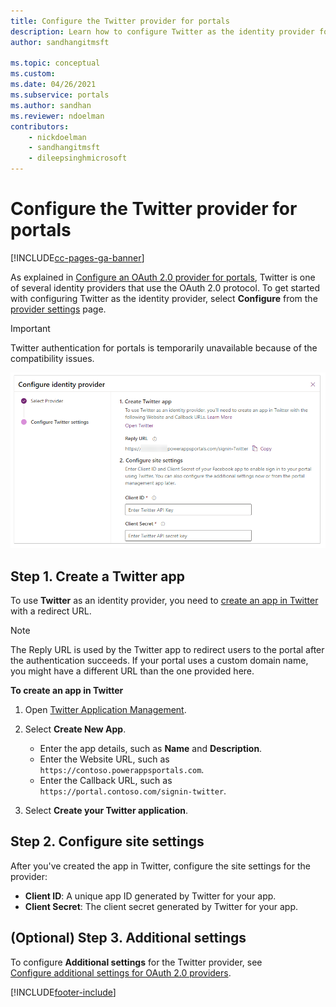 ```yaml
---
title: Configure the Twitter provider for portals
description: Learn how to configure Twitter as the identity provider for Power Apps portals.
author: sandhangitmsft

ms.topic: conceptual
ms.custom: 
ms.date: 04/26/2021
ms.subservice: portals
ms.author: sandhan
ms.reviewer: ndoelman
contributors:
    - nickdoelman
    - sandhangitmsft
    - dileepsinghmicrosoft
---
```


# Configure the Twitter provider for portals


[!INCLUDE[cc-pages-ga-banner](../../../includes/cc-pages-ga-banner.md)]

As explained in [Configure an OAuth 2.0 provider for portals](configure-oauth2-provider.md), Twitter is one of several identity providers that use the OAuth 2.0 protocol. To get started with configuring Twitter as the identity provider, select **Configure** from the [provider settings](use-simplified-authentication-configuration.md#add-configure-or-delete-an-identity-provider) page.

> [!IMPORTANT]
> Twitter authentication for portals is temporarily unavailable because of the compatibility issues.

![Configure the Twitter app.](media/use-simplified-authentication-configuration/configure-twitter.png "Configure the Twitter app")

## Step 1. Create a Twitter app

To use **Twitter** as an identity provider, you need to [create an app in Twitter](https://developer.twitter.com/apps) with a redirect URL.

> [!NOTE]
> The Reply URL is used by the Twitter app to redirect users to the portal after the authentication succeeds. If your portal uses a custom domain name, you might have a different URL than the one provided here.​

**To create an app in Twitter**

1. Open [Twitter Application Management](https://apps.twitter.com/). 
2. Select **Create New App**.

    - Enter the app details, such as **Name** and **Description**.
    - Enter the Website URL, such as  `https://contoso.powerappsportals.com`.
    - Enter the Callback URL, such as `https://portal.contoso.com/signin-twitter`.

3. Select **Create your Twitter application**.

## Step 2. Configure site settings

After you've created the app in Twitter, configure the site settings for the provider:

- **Client ID**: A unique app ID generated by Twitter for your app.​
- **Client Secret**: The client secret generated by Twitter for your app.

## (Optional) Step 3. Additional settings

To configure **Additional settings** for the Twitter provider, see [Configure additional settings for OAuth 2.0 providers](configure-oauth2-settings.md).


[!INCLUDE[footer-include](../../../includes/footer-banner.md)]
